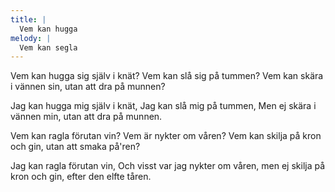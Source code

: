 ```yaml
---
title: |
  Vem kan hugga
melody: |
  Vem kan segla
---
```

Vem kan hugga sig själv i knät? 
Vem kan slå sig på tummen? 
Vem kan skära i vännen sin, 
utan att dra på munnen? 

Jag kan hugga mig själv i knät,
Jag kan slå mig på tummen, 
Men ej skära i vännen min, 
utan att dra på munnen. 

Vem kan ragla förutan vin? 
Vem är nykter om våren? 
Vem kan skilja på kron och gin, 
utan att smaka på'ren? 

Jag kan ragla förutan vin, 
Och visst var jag nykter om våren, 
men ej skilja på kron och gin, 
efter den elfte tåren.